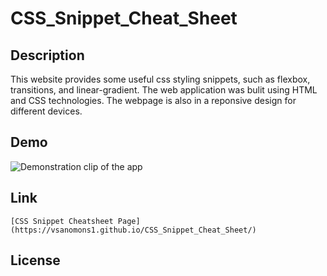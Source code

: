 # CSS_Snippet_Cheat_Sheet

## Description

This website provides some useful css styling snippets, such as flexbox, transitions, and linear-gradient. The web application was bulit using HTML and CSS technologies. The webpage is also in a reponsive design for different devices.  

## Demo
![Demonstration clip of the app]()

## Link
    [CSS Snippet Cheatsheet Page](https://vsanomons1.github.io/CSS_Snippet_Cheat_Sheet/)
## License